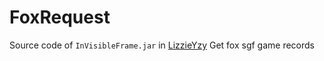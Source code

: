 # FoxRequest
Source code of `InVisibleFrame.jar` in [LizzieYzy](https://github.com/yzyray/lizzieyzy)
Get fox sgf game records
